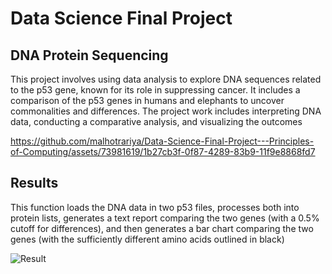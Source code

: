 # Data Science Final Project
## DNA Protein Sequencing
This project involves using data analysis to explore DNA sequences related to the p53 gene, known for its role in suppressing cancer. It includes a comparison of the p53 genes in humans and elephants to uncover commonalities and differences. The project work includes interpreting DNA data, conducting a comparative analysis, and visualizing the outcomes

https://github.com/malhotrariya/Data-Science-Final-Project---Principles-of-Computing/assets/73981619/1b27cb3f-0f87-4289-83b9-11f9e8868fd7

## Results
This function loads the DNA data in two p53 files, processes both into protein lists, generates a text report comparing the two genes (with a 0.5% cutoff for differences), and then generates a bar chart comparing the two genes (with the sufficiently different amino acids outlined in black)

![Result](https://github.com/malhotrariya/Data-Science-Final-Project---Principles-of-Computing/assets/73981619/64057e42-a2bb-4f05-b52c-51ae3f518205)

